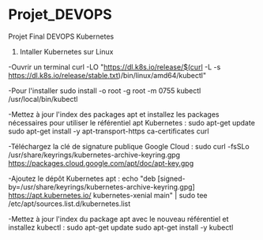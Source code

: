 # Projet_DEVOPS
Projet Final DEVOPS Kubernetes

1) Intaller Kubernetes sur Linux

-Ouvrir un terminal
curl -LO "https://dl.k8s.io/release/$(curl -L -s https://dl.k8s.io/release/stable.txt)/bin/linux/amd64/kubectl"

-Pour l'installer
sudo install -o root -g root -m 0755 kubectl /usr/local/bin/kubectl

-Mettez à jour l'index des packages apt et installez les packages nécessaires pour utiliser le référentiel apt Kubernetes :
sudo apt-get update
sudo apt-get install -y apt-transport-https ca-certificates curl

-Téléchargez la clé de signature publique Google Cloud :
sudo curl -fsSLo /usr/share/keyrings/kubernetes-archive-keyring.gpg https://packages.cloud.google.com/apt/doc/apt-key.gpg

-Ajoutez le dépôt Kubernetes apt :
echo "deb [signed-by=/usr/share/keyrings/kubernetes-archive-keyring.gpg] https://apt.kubernetes.io/ kubernetes-xenial main" | sudo tee /etc/apt/sources.list.d/kubernetes.list

-Mettez à jour l'index du package apt avec le nouveau référentiel et installez kubectl :
sudo apt-get update
sudo apt-get install -y kubectl
